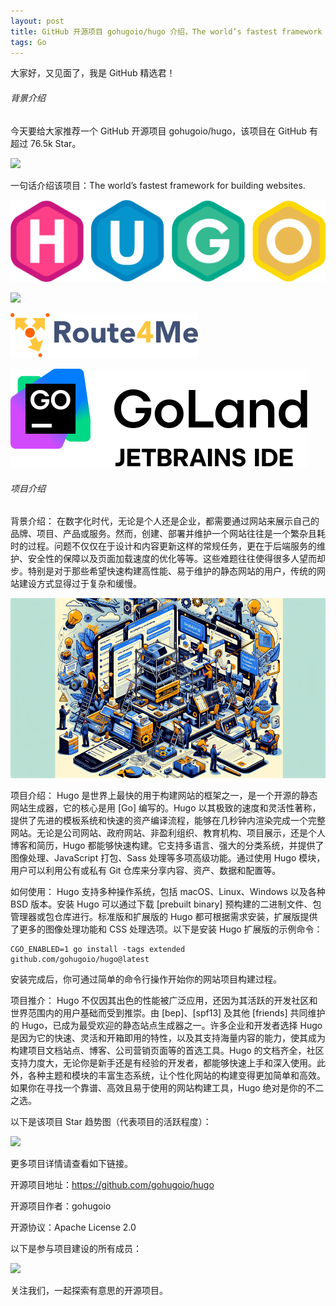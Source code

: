 ```yaml
---
layout: post
title: GitHub 开源项目 gohugoio/hugo 介绍，The world’s fastest framework for building websites.
tags: Go
---
```


大家好，又见面了，我是 GitHub 精选君！

###### 背景介绍

今天要给大家推荐一个 GitHub 开源项目 gohugoio/hugo，该项目在 GitHub 有超过 76.5k Star。

![](https://stats.deeptrain.net/repo/gohugoio/hugo/?theme=light)

一句话介绍该项目：The world’s fastest framework for building websites.




![](https://raw.githubusercontent.com/gohugoio/gohugoioTheme/master/static/images/hugo-logo-wide.svg?sanitize=true)

![](https://raw.githubusercontent.com/gohugoio/gohugoioTheme/master/assets/images/sponsors/linode-logo_standard_light_medium.png)

![](https://raw.githubusercontent.com/gohugoio/gohugoioTheme/master/assets/images/sponsors/Route4MeLogoBlueOnWhite.svg)

![](https://raw.githubusercontent.com/gohugoio/gohugoioTheme/master/assets/images/sponsors/goland.svg)


###### 项目介绍

背景介绍：
在数字化时代，无论是个人还是企业，都需要通过网站来展示自己的品牌、项目、产品或服务。然而，创建、部署并维护一个网站往往是一个繁杂且耗时的过程。问题不仅仅在于设计和内容更新这样的常规任务，更在于后端服务的维护、安全性的保障以及页面加载速度的优化等等。这些难题往往使得很多人望而却步。特别是对于那些希望快速构建高性能、易于维护的静态网站的用户，传统的网站建设方式显得过于复杂和缓慢。



![](https://raw.githubusercontent.com/ZhuPeng/pic/master/mac/compress_tmp-d9487f6d4944c7054585d269b9f612be.png)

项目介绍：
Hugo 是世界上最快的用于构建网站的框架之一，是一个开源的静态网站生成器，它的核心是用 [Go] 编写的。Hugo 以其极致的速度和灵活性著称，提供了先进的模板系统和快速的资产编译流程，能够在几秒钟内渲染完成一个完整网站。无论是公司网站、政府网站、非盈利组织、教育机构、项目展示，还是个人博客和简历，Hugo 都能够快速构建。它支持多语言、强大的分类系统，并提供了图像处理、JavaScript 打包、Sass 处理等多项高级功能。通过使用 Hugo 模块，用户可以利用公有或私有 Git 仓库来分享内容、资产、数据和配置等。

如何使用：
Hugo 支持多种操作系统，包括 macOS、Linux、Windows 以及各种 BSD 版本。安装 Hugo 可以通过下载 [prebuilt binary] 预构建的二进制文件、包管理器或包仓库进行。标准版和扩展版的 Hugo 都可根据需求安装，扩展版提供了更多的图像处理功能和 CSS 处理选项。以下是安装 Hugo 扩展版的示例命令：
```text
CGO_ENABLED=1 go install -tags extended github.com/gohugoio/hugo@latest
```
安装完成后，你可通过简单的命令行操作开始你的网站项目构建过程。

项目推介：
Hugo 不仅因其出色的性能被广泛应用，还因为其活跃的开发社区和世界范围内的用户基础而受到推崇。由 [bep]、[spf13] 及其他 [friends] 共同维护的 Hugo，已成为最受欢迎的静态站点生成器之一。许多企业和开发者选择 Hugo 是因为它的快速、灵活和开箱即用的特性，以及其支持海量内容的能力，使其成为构建项目文档站点、博客、公司营销页面等的首选工具。Hugo 的文档齐全，社区支持力度大，无论你是新手还是有经验的开发者，都能够快速上手和深入使用。此外，各种主题和模块的丰富生态系统，让个性化网站的构建变得更加简单和高效。如果你在寻找一个靠谱、高效且易于使用的网站构建工具，Hugo 绝对是你的不二之选。

以下是该项目 Star 趋势图（代表项目的活跃程度）：

![](https://api.star-history.com/svg?repos=gohugoio/hugo&type=Timeline)

更多项目详情请查看如下链接。

开源项目地址：https://github.com/gohugoio/hugo 

开源项目作者：gohugoio

开源协议：Apache License 2.0

以下是参与项目建设的所有成员：

![](https://contrib.rocks/image?repo=gohugoio/hugo)

关注我们，一起探索有意思的开源项目。


